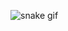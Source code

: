 
  ![snake gif](https://github.com/Lucas-Maced0/Lucas-Maced0/blob/output/github-contribution-grid-snake.svg)
